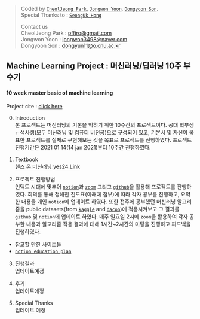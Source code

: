 > Coded by [`CheolJeong Park`](), [`Jongwon Yoon`](https://www.notion.so/C-V-Jongwon-Yoon-2cac5e5f4c3643daaf93f02ecca793d7), [`Dongyoon Son`]().<br>
> Special Thanks to : [`SeongUk Hong`]()  
> 
> Contact us  
> CheolJeong Park : pffiro@gmail.com  
> Jongwon Yoon : jongwon3498@naver.com  
> Dongyoon Son : dongyun11@o.cnu.ac.kr  
## Machine Learning Project : 머신러닝/딥러닝 10주 부수기
#### 10 week master basic of machine learning

Project cite : [click here](https://www.notion.so/incorpcj/Machine-Learning-Project-66042a6115874f66ab13005422535a8c)

00. Introduction  
본 프로젝트는 머신러닝의 기본을 익히기 위한 10주간의 프로젝트이다. 공대 학부생 + 석사생(모두 머신러닝 및 컴퓨터 비전공)으로 구성되어 있고, 기본서 및 자신이 목표한 프로젝트를 실제로 구현해보는 것을 목표로 프로젝트를 진행하였다. 
프로젝트 진행기간은 2021 01 14(14 jan 2021)부터 10주간 진행하였다.

01. Textbook  
[핸즈 온 머신러닝 yes24 Link](http://www.yes24.com/Product/Goods/89959711?OzSrank=1)  

2.  프로젝트 진행방법  
언택트 시대에 맞추어 [`notion`](https://www.notion.so)과 [`zoom`](https://www.zooom.us) 그리고 [`github`](https://github.com)을 활용해 프로젝트를 진행하였다. 회의를 통해 정해진 진도표(아래에 첨부)에 따라 각자 공부를 진행하고, 요약한 내용을 개인 `notion`에 업데이트 하였다. 또한 전주에 공부했던 머신러닝 알고리즘을 public datasets(from [`kaggle`](https://www.kaggle.com/datsets) and [`dacon`](https://dacon.io))에 적용시켜보고 그 결과를 `github` 및 `notion`에 업데이트 하였다. 매주 일요일 2시에 `zoom`을 활용하여 각자 공부한 내용과 알고리즘 적용 결과에 대해 1시간~2시간의 미팅을 진행하고 피드백을 진행하였다.  

+ 참고할 만한 사이트들
+ [`notion education plan`](https://www.notion.so/students)  

3. 진행결과  
업데이트예정

4. 후기  
업데이트에정

5. Special Thanks  
업데이트 예정